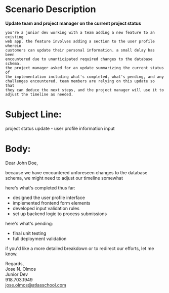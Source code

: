 # Scenario Description

**Update team and project manager on the current project status**

```
you're a junior dev working with a team adding a new feature to an existing
web app. the feature involves adding a section to the user profile wherein
customers can update their personal information. a small delay has been
encountered due to unanticipated required changes to the database schema.
the project manager asked for an update summarizing the current status of
the implementation including what's completed, what's pending, and any
challenges encountered. team members are relying on this update so that
they can deduce the next steps, and the project manager will use it to
adjust the timeline as needed.
```

# Subject Line:

project status update - user profile information input

# Body:

Dear John Doe,

because we have encountered unforeseen changes to the database schema, we might
need to adjust our timeline somewhat

here's what's completed thus far:

- designed the user profile interface
- implemented frontend form elements
- developed input validation rules
- set up backend logic to process submissions

here's what's pending:

- final unit testing
- full deployment validation

if you'd like a more detailed breakdown or to redirect our efforts, let me know.

Regards,\
Jose N. Olmos\
Junior Dev\
918.703.1949\
jose.olmos@atlasschool.com
